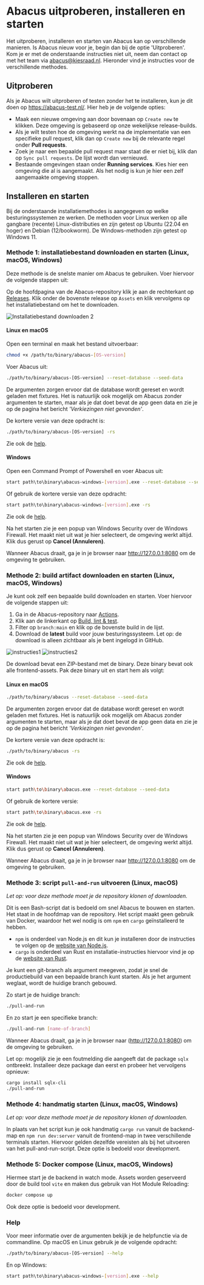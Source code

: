 # Abacus uitproberen, installeren en starten

Het uitproberen, installeren en starten van Abacus kan op verschillende manieren. Is Abacus nieuw voor je, begin dan bij de optie 'Uitproberen'. Kom je er met de onderstaande instructies niet uit, neem dan contact op met het team via <abacus@kiesraad.nl>.
Hieronder vind je instructies voor de verschillende methodes.

## Uitproberen

Als je Abacus wilt uitproberen of testen zonder het te installeren, kun je dit doen op <https://abacus-test.nl/>. Hier heb je de volgende opties:

- Maak een nieuwe omgeving aan door bovenaan op `Create new` te klikken. Deze omgeving is gebaseerd op onze wekelijkse release-builds.
- Als je wilt testen hoe de omgeving werkt na de implementatie van een specifieke pull request, klik dan op `Create new` bij de relevante regel onder **Pull requests**.
- Zoek je naar een bepaalde pull request maar staat die er niet bij, klik dan op `Sync pull requests`. De lijst wordt dan vernieuwd.
- Bestaande omgevingen staan onder **Running services**. Kies hier een omgeving die al is aangemaakt. Als het nodig is kun je hier een zelf aangemaakte omgeving stoppen.

## Installeren en starten

Bij de onderstaande installatiemethodes is aangegeven op welke besturingssystemen ze werken. De methoden voor Linux werken op alle gangbare (recente) Linux-distributies en zijn getest op Ubuntu (22.04 en hoger) en Debian (12/bookworm). De Windows-methoden zijn getest op Windows 11.

### Methode 1: installatiebestand downloaden en starten (Linux, macOS, Windows)

Deze methode is de snelste manier om Abacus te gebruiken. Voer hiervoor de volgende stappen uit:

Op de hoofdpagina van de Abacus-repository klik je aan de rechterkant op [Releases](https://github.com/kiesraad/abacus/releases). Klik onder de bovenste release op `Assets` en klik vervolgens op het installatiebestand om het te downloaden.

![Installatiebestand downloaden 2](/documentatie/gebruikersdocumentatie/img/binary-download.jpg)

#### Linux en macOS

Open een terminal en maak het bestand uitvoerbaar:

```sh
chmod +x /path/to/binary/abacus-[OS-version]
```

Voer Abacus uit:

```sh
./path/to/binary/abacus-[OS-version] --reset-database --seed-data
```

De argumenten zorgen ervoor dat de database wordt gereset en wordt geladen met fixtures. Het is natuurlijk ook mogelijk om Abacus zonder argumenten te starten, maar als je dat doet bevat de app geen data en zie je op de pagina het bericht *'Verkiezingen niet gevonden'*.

De kortere versie van deze opdracht is:

```sh
./path/to/binary/abacus-[OS-version] -rs
```

Zie ook de [help](#help).

#### Windows

Open een Command Prompt of Powershell en voer Abacus uit:

```sh
start path\to\binary\abacus-windows-[version].exe --reset-database --seed-data
```

Of gebruik de kortere versie van deze opdracht:

```sh
start path\to\binary\abacus-windows-[version].exe -rs

```

Zie ook de [help](#help).

Na het starten zie je een popup van Windows Security over de Windows Firewall. Het maakt niet uit wat je hier selecteert, de omgeving werkt altijd. Klik dus gerust op **Cancel (Annuleren)**.

Wanneer Abacus draait, ga je in je browser naar <http://127.0.0.1:8080> om de omgeving te gebruiken.

### Methode 2: build artifact downloaden en starten (Linux, macOS, Windows)

Je kunt ook zelf een bepaalde build downloaden en starten. Voer hiervoor de volgende stappen uit:

1. Ga in de Abacus-repository naar [Actions](https://github.com/kiesraad/abacus/actions).
2. Klik aan de linkerkant op [Build, lint & test](https://github.com/kiesraad/abacus/actions/workflows/build-lint-test.yml).
3. Filter op `branch:main` en klik op de bovenste build in de lijst.
4. Download de **latest** build voor jouw besturingssysteem. Let op: de download is alleen zichtbaar als je bent ingelogd in GitHub.

![instructies1](/documentatie/gebruikersdocumentatie/img/build-artifact-1.jpg)
![instructies2](/documentatie/gebruikersdocumentatie/img/build-artifact-2.jpg)

De download bevat een ZIP-bestand met de binary. Deze binary bevat ook alle frontend-assets. Pak deze binary uit en start hem als volgt:

#### Linux en macOS

```sh
./path/to/binary/abacus --reset-database --seed-data
```

De argumenten zorgen ervoor dat de database wordt gereset en wordt geladen met fixtures. Het is natuurlijk ook mogelijk om Abacus zonder argumenten te starten, maar als je dat doet bevat de app geen data en zie je op de pagina het bericht *'Verkiezingen niet gevonden'*.

De kortere versie van deze opdracht is:

```sh
./path/to/binary/abacus -rs
```

Zie ook de [help](#help).

#### Windows

```sh
start path\to\binary\abacus.exe --reset-database --seed-data
```

Of gebruik de kortere versie:

```sh
start path\to\binary\abacus.exe -rs
```

Zie ook de [help](#help).

Na het starten zie je een popup van Windows Security over de Windows Firewall. Het maakt niet uit wat je hier selecteert, de omgeving werkt altijd. Klik dus gerust op **Cancel (Annuleren)**.

Wanneer Abacus draait, ga je in je browser naar <http://127.0.0.1:8080> om de omgeving te gebruiken.

### Methode 3: script `pull-and-run` uitvoeren (Linux, macOS)

*Let op: voor deze methode moet je de repository klonen of downloaden.*

Dit is een Bash-script dat is bedoeld om snel Abacus te bouwen en starten. Het staat in de hoofdmap van de repository. Het script maakt geen gebruik van Docker, waardoor het wel nodig is om `npm` en `cargo` geïnstalleerd te hebben.

- `npm` is onderdeel van Node.js en dit kun je installeren door de instructies te volgen op de [website van Node.js](https://nodejs.org/en/download/package-manager).
- `cargo` is onderdeel van Rust en installatie-instructies hiervoor vind je op de [website van Rust](https://www.rust-lang.org/learn/get-started).

Je kunt een git-branch als argument meegeven, zodat je snel de productiebuild van een bepaalde branch kunt starten. Als je het argument weglaat, wordt de huidige branch gebouwd.

Zo start je de huidige branch:

```sh
./pull-and-run
```

En zo start je een specifieke branch:

```sh
./pull-and-run [name-of-branch]
```

Wanneer Abacus draait, ga je in je browser naar (<http://127.0.0.1:8080>) om de omgeving te gebruiken.

Let op: mogelijk zie je een foutmelding die aangeeft dat de package `sqlx` ontbreekt. Installeer deze package dan eerst en probeer het vervolgens opnieuw:

```sh
cargo install sqlx-cli
./pull-and-run
```

### Methode 4: handmatig starten (Linux, macOS, Windows)

*Let op: voor deze methode moet je de repository klonen of downloaden.*

In plaats van het script kun je ook handmatig `cargo run` vanuit de backend-map en `npm run dev:server` vanuit de frontend-map in twee verschillende terminals starten. Hiervoor gelden dezelfde vereisten als bij het uitvoeren van het pull-and-run-script. Deze optie is bedoeld voor development.

### Methode 5: Docker compose (Linux, macOS, Windows)

Hiermee start je de backend in watch mode. Assets worden geserveerd door de build tool `vite` en maken dus gebruik van Hot Module Reloading:

```sh
docker compose up
```

Ook deze optie is bedoeld voor development.

### Help

Voor meer informatie over de argumenten bekijk je de helpfunctie via de commandline. Op macOS en Linux gebruik je de volgende opdracht:

```sh
./path/to/binary/abacus-[OS-version] --help
```

En op Windows:

```sh
start path\to\binary\abacus-windows-[version].exe --help
```
